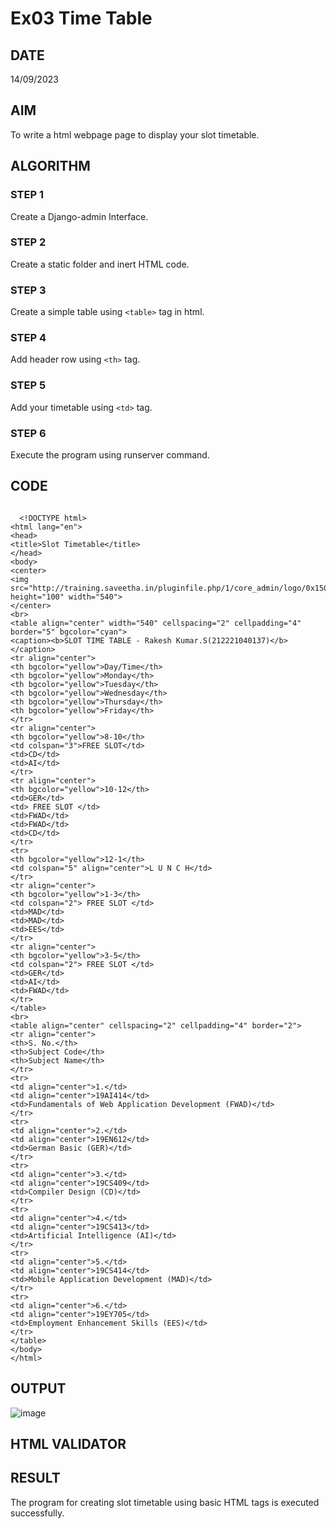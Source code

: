 # Ex03 Time Table

## DATE
  14/09/2023

## AIM
To write a html webpage page to display your slot timetable.

## ALGORITHM
### STEP 1
Create a Django-admin Interface.

### STEP 2
Create a static folder and inert HTML code.

### STEP 3
Create a simple table using ```<table>``` tag in html.

### STEP 4
Add header row using ```<th>``` tag.

### STEP 5
Add your timetable using ```<td>``` tag.

### STEP 6
Execute the program using runserver command.

## CODE
```

  <!DOCTYPE html>
<html lang="en">
<head>
<title>Slot Timetable</title>
</head>
<body>
<center>
<img src="http://training.saveetha.in/pluginfile.php/1/core_admin/logo/0x150/1623542614/logo_1.png" height="100" width="540">
</center>
<br>
<table align="center" width="540" cellspacing="2" cellpadding="4" border="5" bgcolor="cyan">
<caption><b>SLOT TIME TABLE - Rakesh Kumar.S(212221040137)</b></caption>
<tr align="center">
<th bgcolor="yellow">Day/Time</th>
<th bgcolor="yellow">Monday</th>
<th bgcolor="yellow">Tuesday</th>
<th bgcolor="yellow">Wednesday</th>
<th bgcolor="yellow">Thursday</th>
<th bgcolor="yellow">Friday</th>
</tr>
<tr align="center">
<th bgcolor="yellow">8-10</th>
<td colspan="3">FREE SLOT</td>
<td>CD</td>
<td>AI</td>
</tr>
<tr align="center">
<th bgcolor="yellow">10-12</th>
<td>GER</td>
<td> FREE SLOT </td>
<td>FWAD</td>
<td>FWAD</td>
<td>CD</td>
</tr>
<tr>
<th bgcolor="yellow">12-1</th>
<td colspan="5" align="center">L U N C H</td>
</tr>
<tr align="center">
<th bgcolor="yellow">1-3</th>
<td colspan="2"> FREE SLOT </td>
<td>MAD</td>
<td>MAD</td>
<td>EES</td>
</tr>
<tr align="center">
<th bgcolor="yellow">3-5</th>
<td colspan="2"> FREE SLOT </td>
<td>GER</td>
<td>AI</td>
<td>FWAD</td>
</tr>
</table>
<br>
<table align="center" cellspacing="2" cellpadding="4" border="2">
<tr align="center">
<th>S. No.</th>
<th>Subject Code</th>
<th>Subject Name</th>
</tr>
<tr>
<td align="center">1.</td>
<td align="center">19AI414</td>
<td>Fundamentals of Web Application Development (FWAD)</td>
</tr>
<tr>
<td align="center">2.</td>
<td align="center">19EN612</td>
<td>German Basic (GER)</td>
</tr>
<tr>
<td align="center">3.</td>
<td align="center">19CS409</td>
<td>Compiler Design (CD)</td>
</tr>
<tr>
<td align="center">4.</td>
<td align="center">19CS413</td>
<td>Artificial Intelligence (AI)</td>
</tr>
<tr>
<td align="center">5.</td>
<td align="center">19CS414</td>
<td>Mobile Application Development (MAD)</td>
</tr>
<tr>
<td align="center">6.</td>
<td align="center">19EY705</td>
<td>Employment Enhancement Skills (EES)</td>
</tr>
</table>
</body>
</html>
```



## OUTPUT
![image](https://github.com/Rakesh2k23/slot/assets/141472158/8962ef0a-19aa-4eff-85bf-dcd89f8316c5)



## HTML VALIDATOR


## RESULT
The program for creating slot timetable using basic HTML tags is executed successfully.
